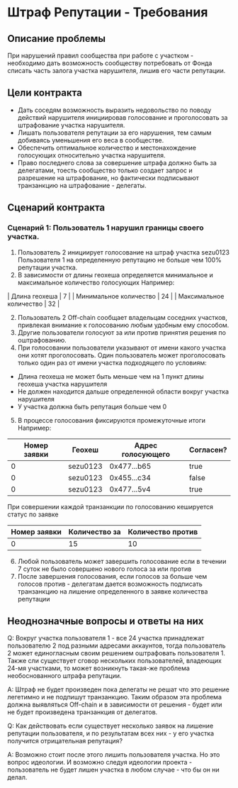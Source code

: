 # Штраф Репутации - Требования

## Описание проблемы
При нарушений правил сообщества при работе с участком - необходимо дать возможность сообществу потребовать от Фонда списать часть залога участка нарушителя, лишив его части репутации.

## Цели контракта
- Дать соседям возможность выразить недовольство по поводу действий нарушителя инициировав голосование и проголосовать за штрафование участка нарушителя.
- Лишать пользователя репутации за его нарушения, тем самым добиваясь уменьшения его веса в сообществе.
- Обеспечить оптимальное количество и местонахождение голосующих относительно участка нарушителя.
- Право последнего слова за совершение штрафа должно быть за делегатами, тоесть сообщество только создает запрос и разрешение на штрафование, но фактически подписывают транзанкцию на штрафование - делегаты.

## Сценарий контракта
### Сценарий 1: Пользователь 1 нарушил границы своего участка.
1. Пользователь 2 инициирует голосование на штраф участка sezu0123 Пользователя 1 на определенную репутацию не больше чем 100% репутации участка.
2. В зависимости от длины геохеша определяется минимальное и максимальное количество голосующих
Например:

| Длина геохеша | 7 |
| Минимальное количество | 24 |
| Максимальное количество | 32 |

2. Пользователь 2 Off-chain сообщает владельцам соседних участков, привлекая внимание к голосованию любым удобным ему способом.
3. Другие пользователи голосуют за или против принятия решения по оштрафованию.
4. При голосовании пользователи указывают от имени какого участка они хотят проголосовать. Один пользователь может проголосовать только один раз от имени участка подходящего по условиям:
- Длина геохеша не может быть меньше чем на 1 пункт длины геохеша участка нарушителя
- Не должен находится дальше определенной области вокруг участка нарушителя
- У участка должна быть репутация больше чем 0
5. В процессе голосования фиксируются промежуточные итоги
Например:

| Номер заявки | Геохеш | Адрес голосующего | Согласен? |
| -------- | -------- | -------- | -------- |
| 0 | sezu0123 | 0x477...b65 | true |
| 0 | sezu0123 | 0x455...c34 | false |
| 0 | sezu0123 | 0x477...5v4 | true |
При совершении каждой транзанкции по голосованию кешируется статус по заявке

| Номер заявки | Количество за | Количество против |
| -------- | -------- | -------- |
| 0 | 15 | 10 |
6. Любой пользователь может завершить голосование если в течении 7 суток не было совершено нового голоса за или против
7. После завершения голосования, если голосов за больше чем голосов против - делегатам дается возможность подписать транзанкцию на лишение определенного в заявке количества репутации

## Неоднозначные вопросы и ответы на них
Q: Вокруг участка пользователя 1 - все 24 участка принадлежат пользователю 2 под разными адресами аккаунтов, тогда пользователь 2 может единогласным своим решением оштрафовать пользователя 1. Также сли существует сговор нескольких пользователей, владеющих 24-мя участками, то может возникнуть такая-же проблема необоснованного штрафа репутации.

A: Штраф не будет произведен пока делегаты не решат что это решение легетимно и не подпишут транзанкцию. Таким образом эта проблема должна выявляться Off-chain и в зависимости от решения - будет или не будет произведена транзанкция от делегатов.

Q: Как действовать если существует несколько заявок на лишение репутации пользователя, и по результатам всех них - у его участка получится отрицательная репутация?

A: Возможно стоит после этого лишить пользователя участка. Но это вопрос идеологии. И возможно следуя идеологии проекта - пользователь не будет лишен участка в любом случае - что бы он ни делал.